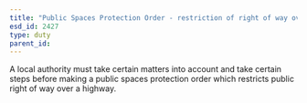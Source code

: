 ```yaml
---
title: "Public Spaces Protection Order - restriction of right of way over highway"
esd_id: 2427
type: duty
parent_id:  
---
```


A local authority must take certain matters into account and take certain steps before making a public spaces protection order which restricts public right of way over a highway.

